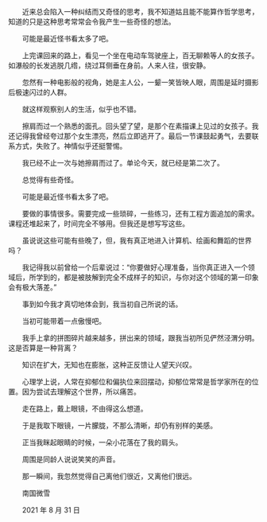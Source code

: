 　　近来总会陷入一种纠结而又奇怪的思考，我不知道姑且能不能算作哲学思考，知道的只是这种思考常常会令我产生一些奇怪的想法。

　　可能是最近怪书看太多了吧。

　　上完课回来的路上，看见一个坐在电动车驾驶座上，百无聊赖等人的女孩子。如瀑般的长发逃脱几绺，绕过耳侧垂在身前。人来人往，很安静。

　　忽然有一种电影般的视角，她是主人公，一颦一笑皆映人眼，周围是延时摄影后极速闪过的人群。

　　就这样观察别人的生活，似乎也不错。

　　擦肩而过一个熟悉的面孔。回头望了望，是那个在素描课上见过的女孩子。我还记得我曾经夸过那个女生漂亮，然后立即逃开了。最后一节课鼓起勇气，去要联系方式，失败了。神情似乎还挺警惕。

　　我已经不止一次与她擦肩而过了。单论今天，就已经是第二次了。

　　总觉得有些奇怪。

　　可能是最近怪书看太多了吧。

　　要做的事情很多。需要完成一些琐碎，一些练习，还有工程方面追加的需求。课程还堆起来了，时间完全不够用。但我还是想写写这些。

　　虽说说这些可能有些晚了，但，我有真正地进入计算机、绘画和舞蹈的世界吗？

　　我记得我以前曾给一个后辈说过：“你要做好心理准备，当你真正进入一个领域后，所学到的，都是被肢解到完全不成样子的知识，与你对这个领域的第一印象会有极大落差。”

　　事到如今我才真切地体会到，我当初自己所说的话。

　　当初可能带着一点傲慢吧。

　　我手上拿的拼图碎片越来越多，拼出来的领域，跟我当初所见俨然泾渭分明。这是否算是一种背离？

　　知识在扩大，无知也在膨胀，这种正反馈让人望天兴叹。

　　心理学上说，人常在抑郁位和偏执位来回摆动，抑郁位常常是哲学家所在的位置。因为尝试去理解这个世界，所以痛苦。

　　走在路上，戴上眼镜，不由得这么想道。

　　于是我取下眼镜，一片朦胧，不那么清晰，却仍有别样的美感。

　　正当我眯起眼睛的时候，一朵小花落在了我的肩头。

　　周围是同龄人说说笑笑的声音。

　　那一瞬间，我忽然觉得自己离他们很近，又离他们很远。


　　南国微雪

　　2021 年 8 月 31 日

